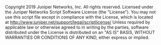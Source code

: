 Copyright 2019 Juniper Networks, Inc. All rights reserved.
Licensed under the Juniper Networks Script Software License (the "License").
You may not use this script file except in compliance with the License, which is located at
http://www.juniper.net/support/legal/scriptlicense/
Unless required by applicable law or otherwise agreed to in writing by the parties, software
distributed under the License is distributed on an "AS IS" BASIS, WITHOUT WARRANTIES OR CONDITIONS OF ANY KIND, either express or implied.